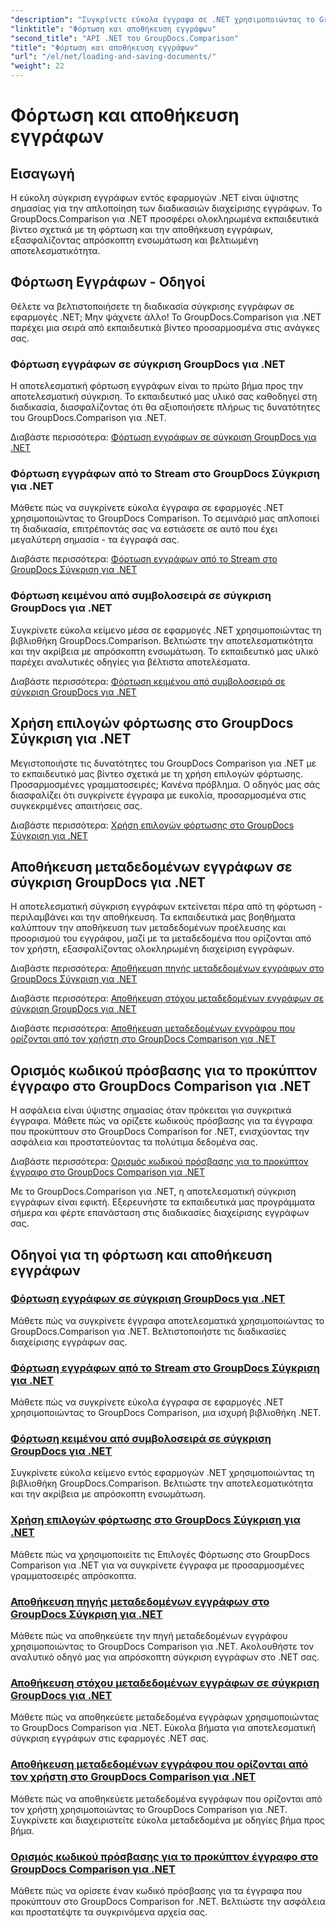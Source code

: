 ```yaml
---
"description": "Συγκρίνετε εύκολα έγγραφα σε .NET χρησιμοποιώντας το GroupDocs.Comparison για .NET. Μάθετε πώς να φορτώνετε, να αποθηκεύετε και να χρησιμοποιείτε τις επιλογές φόρτωσης για αποτελεσματική διαχείριση εγγράφων."
"linktitle": "Φόρτωση και αποθήκευση εγγράφων"
"second_title": "API .NET του GroupDocs.Comparison"
"title": "Φόρτωση και αποθήκευση εγγράφων"
"url": "/el/net/loading-and-saving-documents/"
"weight": 22
---
```


# Φόρτωση και αποθήκευση εγγράφων

## Εισαγωγή

Η εύκολη σύγκριση εγγράφων εντός εφαρμογών .NET είναι ύψιστης σημασίας για την απλοποίηση των διαδικασιών διαχείρισης εγγράφων. Το GroupDocs.Comparison για .NET προσφέρει ολοκληρωμένα εκπαιδευτικά βίντεο σχετικά με τη φόρτωση και την αποθήκευση εγγράφων, εξασφαλίζοντας απρόσκοπτη ενσωμάτωση και βελτιωμένη αποτελεσματικότητα.

## Φόρτωση Εγγράφων - Οδηγοί

Θέλετε να βελτιστοποιήσετε τη διαδικασία σύγκρισης εγγράφων σε εφαρμογές .NET; Μην ψάχνετε άλλο! Το GroupDocs.Comparison για .NET παρέχει μια σειρά από εκπαιδευτικά βίντεο προσαρμοσμένα στις ανάγκες σας.

### Φόρτωση εγγράφων σε σύγκριση GroupDocs για .NET

Η αποτελεσματική φόρτωση εγγράφων είναι το πρώτο βήμα προς την αποτελεσματική σύγκριση. Το εκπαιδευτικό μας υλικό σας καθοδηγεί στη διαδικασία, διασφαλίζοντας ότι θα αξιοποιήσετε πλήρως τις δυνατότητες του GroupDocs.Comparison για .NET.

Διαβάστε περισσότερα: [Φόρτωση εγγράφων σε σύγκριση GroupDocs για .NET](./loading-documents/)

### Φόρτωση εγγράφων από το Stream στο GroupDocs Σύγκριση για .NET

Μάθετε πώς να συγκρίνετε εύκολα έγγραφα σε εφαρμογές .NET χρησιμοποιώντας το GroupDocs Comparison. Το σεμινάριό μας απλοποιεί τη διαδικασία, επιτρέποντάς σας να εστιάσετε σε αυτό που έχει μεγαλύτερη σημασία - τα έγγραφά σας.

Διαβάστε περισσότερα: [Φόρτωση εγγράφων από το Stream στο GroupDocs Σύγκριση για .NET](./loading-documents-from-stream/)

### Φόρτωση κειμένου από συμβολοσειρά σε σύγκριση GroupDocs για .NET

Συγκρίνετε εύκολα κείμενο μέσα σε εφαρμογές .NET χρησιμοποιώντας τη βιβλιοθήκη GroupDocs.Comparison. Βελτιώστε την αποτελεσματικότητα και την ακρίβεια με απρόσκοπτη ενσωμάτωση. Το εκπαιδευτικό μας υλικό παρέχει αναλυτικές οδηγίες για βέλτιστα αποτελέσματα.

Διαβάστε περισσότερα: [Φόρτωση κειμένου από συμβολοσειρά σε σύγκριση GroupDocs για .NET](./loading-text-from-string/)

## Χρήση επιλογών φόρτωσης στο GroupDocs Σύγκριση για .NET

Μεγιστοποιήστε τις δυνατότητες του GroupDocs Comparison για .NET με το εκπαιδευτικό μας βίντεο σχετικά με τη χρήση επιλογών φόρτωσης. Προσαρμοσμένες γραμματοσειρές; Κανένα πρόβλημα. Ο οδηγός μας σάς διασφαλίζει ότι συγκρίνετε έγγραφα με ευκολία, προσαρμοσμένα στις συγκεκριμένες απαιτήσεις σας.

Διαβάστε περισσότερα: [Χρήση επιλογών φόρτωσης στο GroupDocs Σύγκριση για .NET](./using-load-options/)

## Αποθήκευση μεταδεδομένων εγγράφων σε σύγκριση GroupDocs για .NET

Η αποτελεσματική σύγκριση εγγράφων εκτείνεται πέρα από τη φόρτωση - περιλαμβάνει και την αποθήκευση. Τα εκπαιδευτικά μας βοηθήματα καλύπτουν την αποθήκευση των μεταδεδομένων προέλευσης και προορισμού του εγγράφου, μαζί με τα μεταδεδομένα που ορίζονται από τον χρήστη, εξασφαλίζοντας ολοκληρωμένη διαχείριση εγγράφων.

Διαβάστε περισσότερα: [Αποθήκευση πηγής μεταδεδομένων εγγράφων στο GroupDocs Σύγκριση για .NET](./saving-documents-metadata-source/)

Διαβάστε περισσότερα: [Αποθήκευση στόχου μεταδεδομένων εγγράφων σε σύγκριση GroupDocs για .NET](./saving-documents-metadata-target/)

Διαβάστε περισσότερα: [Αποθήκευση μεταδεδομένων εγγράφου που ορίζονται από τον χρήστη στο GroupDocs Comparison για .NET](./saving-user-defined-document-metadata/)

## Ορισμός κωδικού πρόσβασης για το προκύπτον έγγραφο στο GroupDocs Comparison για .NET

Η ασφάλεια είναι ύψιστης σημασίας όταν πρόκειται για συγκριτικά έγγραφα. Μάθετε πώς να ορίζετε κωδικούς πρόσβασης για τα έγγραφα που προκύπτουν στο GroupDocs Comparison for .NET, ενισχύοντας την ασφάλεια και προστατεύοντας τα πολύτιμα δεδομένα σας.

Διαβάστε περισσότερα: [Ορισμός κωδικού πρόσβασης για το προκύπτον έγγραφο στο GroupDocs Comparison για .NET](./setting-password-for-resultant-document/)

Με το GroupDocs.Comparison για .NET, η αποτελεσματική σύγκριση εγγράφων είναι εφικτή. Εξερευνήστε τα εκπαιδευτικά μας προγράμματα σήμερα και φέρτε επανάσταση στις διαδικασίες διαχείρισης εγγράφων σας.
## Οδηγοί για τη φόρτωση και αποθήκευση εγγράφων
### [Φόρτωση εγγράφων σε σύγκριση GroupDocs για .NET](./loading-documents/)
Μάθετε πώς να συγκρίνετε έγγραφα αποτελεσματικά χρησιμοποιώντας το GroupDocs.Comparison για .NET. Βελτιστοποιήστε τις διαδικασίες διαχείρισης εγγράφων σας.
### [Φόρτωση εγγράφων από το Stream στο GroupDocs Σύγκριση για .NET](./loading-documents-from-stream/)
Μάθετε πώς να συγκρίνετε εύκολα έγγραφα σε εφαρμογές .NET χρησιμοποιώντας το GroupDocs Comparison, μια ισχυρή βιβλιοθήκη .NET.
### [Φόρτωση κειμένου από συμβολοσειρά σε σύγκριση GroupDocs για .NET](./loading-text-from-string/)
Συγκρίνετε εύκολα κείμενο εντός εφαρμογών .NET χρησιμοποιώντας τη βιβλιοθήκη GroupDocs.Comparison. Βελτιώστε την αποτελεσματικότητα και την ακρίβεια με απρόσκοπτη ενσωμάτωση.
### [Χρήση επιλογών φόρτωσης στο GroupDocs Σύγκριση για .NET](./using-load-options/)
Μάθετε πώς να χρησιμοποιείτε τις Επιλογές Φόρτωσης στο GroupDocs Comparison για .NET για να συγκρίνετε έγγραφα με προσαρμοσμένες γραμματοσειρές απρόσκοπτα.
### [Αποθήκευση πηγής μεταδεδομένων εγγράφων στο GroupDocs Σύγκριση για .NET](./saving-documents-metadata-source/)
Μάθετε πώς να αποθηκεύετε την πηγή μεταδεδομένων εγγράφου χρησιμοποιώντας το GroupDocs Comparison για .NET. Ακολουθήστε τον αναλυτικό οδηγό μας για απρόσκοπτη σύγκριση εγγράφων στο .NET σας.
### [Αποθήκευση στόχου μεταδεδομένων εγγράφων σε σύγκριση GroupDocs για .NET](./saving-documents-metadata-target/)
Μάθετε πώς να αποθηκεύετε μεταδεδομένα εγγράφων χρησιμοποιώντας το GroupDocs Comparison για .NET. Εύκολα βήματα για αποτελεσματική σύγκριση εγγράφων στις εφαρμογές .NET σας.
### [Αποθήκευση μεταδεδομένων εγγράφου που ορίζονται από τον χρήστη στο GroupDocs Comparison για .NET](./saving-user-defined-document-metadata/)
Μάθετε πώς να αποθηκεύετε μεταδεδομένα εγγράφων που ορίζονται από τον χρήστη χρησιμοποιώντας το GroupDocs Comparison για .NET. Συγκρίνετε και διαχειριστείτε εύκολα μεταδεδομένα με οδηγίες βήμα προς βήμα.
### [Ορισμός κωδικού πρόσβασης για το προκύπτον έγγραφο στο GroupDocs Comparison για .NET](./setting-password-for-resultant-document/)
Μάθετε πώς να ορίσετε έναν κωδικό πρόσβασης για τα έγγραφα που προκύπτουν στο GroupDocs Comparison for .NET. Βελτιώστε την ασφάλεια και προστατέψτε τα συγκρινόμενα αρχεία σας.